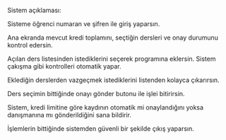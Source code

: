Sistem açıklaması:

 Sisteme öğrenci numaran ve şifren ile giriş yaparsın.
 
 Ana ekranda mevcut kredi toplamını, seçtiğin dersleri ve onay durumunu kontrol edersin.
 
 Açılan ders listesinden istediklerini seçerek programına eklersin. Sistem çakışma gibi kontrolleri otomatik yapar.  

 Eklediğin derslerden vazgeçmek istediklerini listenden kolayca çıkarırsın.

Ders seçimin bittiğinde onayı gönder butonu ile işlei bitirirsin.

Sistem, kredi limitine göre kaydının otomatik mi onaylandığını yoksa danışmanına mı gönderildiğini sana bildirir.

İşlemlerin bittiğinde sistemden güvenli bir şekilde çıkış yaparsın.
